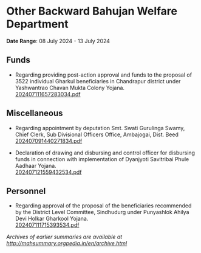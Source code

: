 # Other Backward Bahujan Welfare Department

**Date Range**: 08 July 2024 - 13 July 2024


## Funds
- Regarding providing post-action approval and funds to the proposal of 3522 individual Gharkul beneficiaries in Chandrapur district under Yashwantrao Chavan Mukta Colony Yojana.\
  [202407111657283034.pdf](https://gr.maharashtra.gov.in/Site/Upload/Government%20Resolutions/English/202407111657283034.pdf)

## Miscellaneous
- Regarding appointment by deputation Smt. Swati Gurulinga Swamy, Chief Clerk, Sub Divisional Officers Office, Ambajogai, Dist. Beed\
  [202407091440271834.pdf](https://gr.maharashtra.gov.in/Site/Upload/Government%20Resolutions/English/202407091440271834.pdf)

- Declaration of drawing and disbursing and control officer for disbursing funds in connection with implementation of Dyanjyoti Savitribai Phule Aadhaar Yojana.\
  [202407121559432534.pdf](https://gr.maharashtra.gov.in/Site/Upload/Government%20Resolutions/English/202407121559432534.pdf)

## Personnel
- Regarding approval of the proposal of the beneficiaries recommended by the District Level Committee, Sindhudurg under Punyashlok Ahilya Devi Holkar Gharkool Yojana.\
  [202407111715393534.pdf](https://gr.maharashtra.gov.in/Site/Upload/Government%20Resolutions/English/202407111715393534.pdf)


*Archives of earlier summaries are available at http://mahsummary.orgpedia.in/en/archive.html*